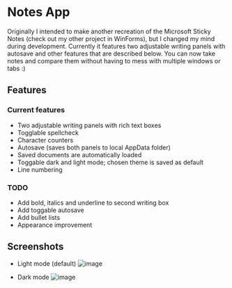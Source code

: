 # Notes App

Originally I intended to make another recreation of the Microsoft Sticky Notes (check out my other project in WinForms), but I changed my mind during development. Currently it features two adjustable writing panels with autosave and other features that are described below. You can now take notes and compare them without having to mess with multiple windows or tabs :)

## Features

### Current features
* Two adjustable writing panels with rich text boxes
* Togglable spellcheck
* Character counters
* Autosave (saves both panels to local AppData folder)
* Saved documents are automatically loaded
* Toggable dark and light mode; chosen theme is saved as default
* Line numbering

### TODO
* Add bold, italics and underline to second writing box
* Add toggable autosave
* Add bullet lists
* Appearance improvement

## Screenshots

* Light mode (default)
![image](https://github.com/precisepangolin/stickynotesWPF/assets/61357898/30fea92c-2107-47ef-b65f-469b05a4b160)

* Dark mode
![image](https://github.com/precisepangolin/stickynotesWPF/assets/61357898/7933165e-7a3c-4ce9-905c-e4ddbb75db73)





